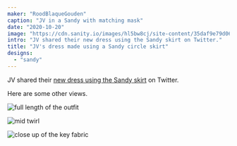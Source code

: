 ```yaml
---
maker: "RoodBlaqueGouden"
caption: "JV in a Sandy with matching mask"
date: "2020-10-20"
image: "https://cdn.sanity.io/images/hl5bw8cj/site-content/35daf9e79d06a8a12972a1e0bd87bce6f3c92028-1536x2048.jpg"
intro: "JV shared their new dress using the Sandy skirt on Twitter."
title: "JV's dress made using a Sandy circle skirt"
designs:
  - "sandy"
---
```


JV shared their [new dress using the Sandy skirt](https://twitter.com/RedBlaqueGolden/status/1317752221933633537) on Twitter.

Here are some other views.

![full length of the outfit](https://posts.freesewing.org/uploads/sandy_by_jv_jv_sandy_fulllength_3553786a5c.jpg "full length of the outfit")

![mid twirl](https://posts.freesewing.org/uploads/sandy_by_jv_jv_sandy_midtwirl_d5dccbb1d1.jpg)

![close up of the key fabric](https://posts.freesewing.org/uploads/sandy_by_jv_jv_sandy_fabric_closeup_1fa49dfcad.jpg)
